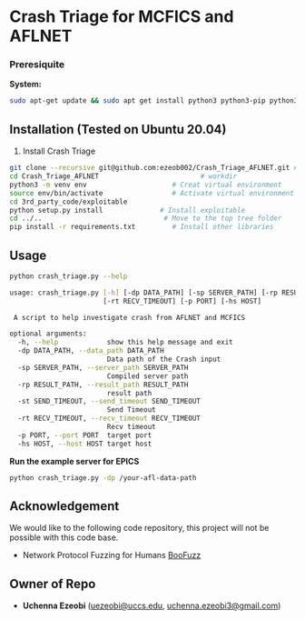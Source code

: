 # Crash Triage for MCFICS and AFLNET

### Preresiquite
**System:**
```bash
sudo apt-get update && sudo apt get install python3 python3-pip python3-venv
```
## Installation (Tested on Ubuntu 20.04)
1. Install Crash Triage
```bash
git clone --recursive git@github.com:ezeob002/Crash_Triage_AFLNET.git # clone
cd Crash_Triage_AFLNET                         # workdir
python3 -m venv env                     # Creat virtual environment
source env/bin/activate                 # Activate virtual environment
cd 3rd_party_code/exploitable                           
python setup.py install              # Install exploitable
cd ../..                              # Move to the top tree folder       
pip install -r requirements.txt         # Install other libraries
```


## Usage

```bash
python crash_triage.py --help

usage: crash_triage.py [-h] [-dp DATA_PATH] [-sp SERVER_PATH] [-rp RESULT_PATH] [-st SEND_TIMEOUT]
                       [-rt RECV_TIMEOUT] [-p PORT] [-hs HOST]

 A script to help investigate crash from AFLNET and MCFICS

optional arguments:
  -h, --help            show this help message and exit
  -dp DATA_PATH, --data_path DATA_PATH
                        Data path of the Crash input
  -sp SERVER_PATH, --server_path SERVER_PATH
                        Compiled server path
  -rp RESULT_PATH, --result_path RESULT_PATH
                        result path
  -st SEND_TIMEOUT, --send_timeout SEND_TIMEOUT
                        Send Timeout
  -rt RECV_TIMEOUT, --recv_timeout RECV_TIMEOUT
                        Recv timeout
  -p PORT, --port PORT  target port
  -hs HOST, --host HOST target host

```
**Run the example server for EPICS**
```bash
python crash_triage.py -dp /your-afl-data-path
```
## Acknowledgement 
We would like to the following code repository, this project will not be possible with this code base.


* Network Protocol Fuzzing for Humans [BooFuzz](https://github.com/jtpereyda/boofuzz)

## Owner of Repo 

* **Uchenna Ezeobi** (uezeobi@uccs.edu, uchenna.ezeobi3@gmail.com)
